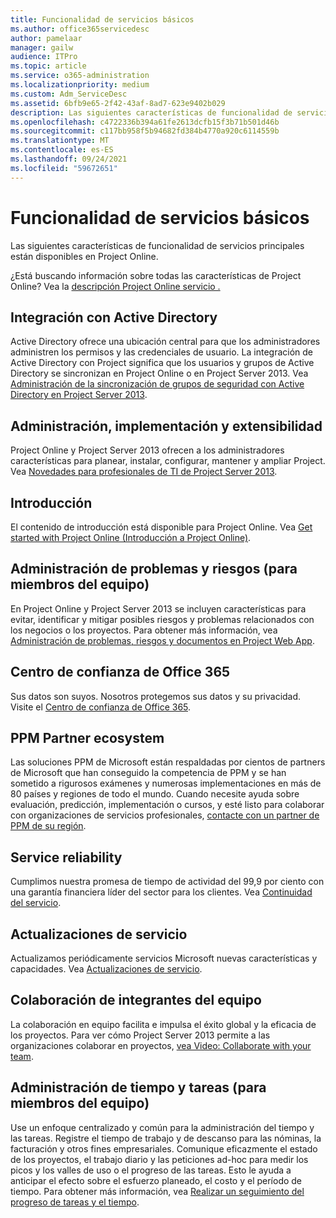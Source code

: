 ```yaml
---
title: Funcionalidad de servicios básicos
ms.author: office365servicedesc
author: pamelaar
manager: gailw
audience: ITPro
ms.topic: article
ms.service: o365-administration
ms.localizationpriority: medium
ms.custom: Adm_ServiceDesc
ms.assetid: 6bfb9e65-2f42-43af-8ad7-623e9402b029
description: Las siguientes características de funcionalidad de servicios principales están disponibles en Project Online.
ms.openlocfilehash: c4722336b394a61fe2613dcfb15f3b71b501d46b
ms.sourcegitcommit: c117bb958f5b94682fd384b4770a920c6114559b
ms.translationtype: MT
ms.contentlocale: es-ES
ms.lasthandoff: 09/24/2021
ms.locfileid: "59672651"
---
```

# <a name="core-services-functionality"></a>Funcionalidad de servicios básicos

Las siguientes características de funcionalidad de servicios principales están disponibles en Project Online.
  
¿Está buscando información sobre todas las características de Project Online? Vea la [descripción Project Online servicio .](project-online-service-description.md)
  
## <a name="active-directory-integration"></a>Integración con Active Directory

Active Directory ofrece una ubicación central para que los administradores administren los permisos y las credenciales de usuario. La integración de Active Directory con Project significa que los usuarios y grupos de Active Directory se sincronizan en Project Online o en Project Server 2013. Vea [Administración de la sincronización de grupos de seguridad con Active Directory en Project Server 2013](/project/manage-security-group-synchronization-with-active-directory-in-project-server).
  
## <a name="administration-deployment-and-extensibility"></a>Administración, implementación y extensibilidad

Project Online y Project Server 2013 ofrecen a los administradores características para planear, instalar, configurar, mantener y ampliar Project. Vea [Novedades para profesionales de TI de Project Server 2013](/project/what-s-new-for-it-pros-in-project-server-2016).
  
## <a name="getting-started"></a>Introducción

El contenido de introducción está disponible para Project Online. Vea [Get started with Project Online (Introducción a Project Online)](https://support.office.com/article/E3E5F64F-ADA5-4F9D-A578-130B2D4E5F11).
  
## <a name="issues-and-risk-management-for-team-members"></a>Administración de problemas y riesgos (para miembros del equipo)

En Project Online y Project Server 2013 se incluyen características para evitar, identificar y mitigar posibles riesgos y problemas relacionados con los negocios o los proyectos. Para obtener más información, vea [Administración de problemas, riesgos y documentos en Project Web App](/previous-versions/office/project-server-2010/hh767484(v=office.14)).
  
## <a name="office-365-trust-center"></a>Centro de confianza de Office 365

Sus datos son suyos. Nosotros protegemos sus datos y su privacidad. Visite el [Centro de confianza de Office 365](https://go.microsoft.com/fwlink/?LinkId=402637).
  
## <a name="ppm-partner-ecosystem"></a>PPM Partner ecosystem

Las soluciones PPM de Microsoft están respaldadas por cientos de partners de Microsoft que han conseguido la competencia de PPM y se han sometido a rigurosos exámenes y numerosas implementaciones en más de 80 países y regiones de todo el mundo. Cuando necesite ayuda sobre evaluación, predicción, implementación o cursos, y esté listo para colaborar con organizaciones de servicios profesionales, [contacte con un partner de PPM de su región](https://go.microsoft.com/fwlink/p/?LinkId=272646).
  
## <a name="service-reliability"></a>Service reliability

Cumplimos nuestra promesa de tiempo de actividad del 99,9 por ciento con una garantía financiera líder del sector para los clientes. Vea [Continuidad del servicio](https://go.microsoft.com/fwlink/?LinkId=402653).
  
## <a name="service-updates"></a>Actualizaciones de servicio

Actualizamos periódicamente servicios Microsoft nuevas características y capacidades. Vea [Actualizaciones de servicio](../office-365-platform-service-description/service-updates.md).
  
## <a name="team-member-collaboration"></a>Colaboración de integrantes del equipo

La colaboración en equipo facilita e impulsa el éxito global y la eficacia de los proyectos. Para ver cómo Project Server 2013 permite a las organizaciones colaborar en proyectos, [vea Video: Collaborate with your team](https://go.microsoft.com/fwlink/?LinkId=402628).
  
## <a name="time-and-task-management-for-team-members"></a>Administración de tiempo y tareas (para miembros del equipo)

Use un enfoque centralizado y común para la administración del tiempo y las tareas. Registre el tiempo de trabajo y de descanso para las nóminas, la facturación y otros fines empresariales. Comunique eficazmente el estado de los proyectos, el trabajo diario y las peticiones ad-hoc para medir los picos y los valles de uso o el progreso de las tareas. Esto le ayuda a anticipar el efecto sobre el esfuerzo planeado, el costo y el período de tiempo. Para obtener más información, vea [Realizar un seguimiento del progreso de tareas y el tiempo](https://go.microsoft.com/fwlink/p/?LinkId=271321).
